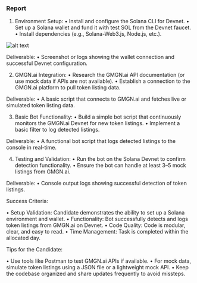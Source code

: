 ### Report ###

1.	Environment Setup:
•	Install and configure the Solana CLI for Devnet.
•	Set up a Solana wallet and fund it with test SOL from the Devnet faucet.
•	Install dependencies (e.g., Solana-Web3.js, Node.js, etc.).

![alt text](http://github.com/spectrecoder/GMGN.ai-sniper/img/solana-config.png)

Deliverable:
•	Screenshot or logs showing the wallet connection and successful Devnet configuration.
	
2.	GMGN.ai Integration:
•	Research the GMGN.ai API documentation (or use mock data if APIs are not available).
•	Establish a connection to the GMGN.ai platform to pull token listing data.

Deliverable:
•	A basic script that connects to GMGN.ai and fetches live or simulated token listing data.
	
3.	Basic Bot Functionality:
•	Build a simple bot script that continuously monitors the GMGN.ai Devnet for new token listings.
•	Implement a basic filter to log detected listings.

Deliverable:
•	A functional bot script that logs detected listings to the console in real-time.

4.	Testing and Validation:
•	Run the bot on the Solana Devnet to confirm detection functionality.
•	Ensure the bot can handle at least 3–5 mock listings from GMGN.ai.

Deliverable:
•	Console output logs showing successful detection of token listings.

Success Criteria:

•	Setup Validation: Candidate demonstrates the ability to set up a Solana environment and wallet.
•	Functionality: Bot successfully detects and logs token listings from GMGN.ai on Devnet.
•	Code Quality: Code is modular, clear, and easy to read.
•	Time Management: Task is completed within the allocated day.

Tips for the Candidate:

•	Use tools like Postman to test GMGN.ai APIs if available.
•	For mock data, simulate token listings using a JSON file or a lightweight mock API.
•	Keep the codebase organized and share updates frequently to avoid missteps.
